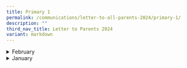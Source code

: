 ```yaml
---
title: Primary 1
permalink: /communications/letter-to-all-parents-2024/primary-1/
description: ""
third_nav_title: Letter to Parents 2024
variant: markdown
---
```

<details>
  <summary>February</summary>
<ul>
	<li>
		<a href="/files/2024%20Letter%20to%20Parents/Primary%201/2024_P1_and_P2_Learning_Checkpoints___T1_to_T4.pdf">Learning Checkpoints for Primary 1 and Primary 2 Students</a><font size="2"> (9 February 2024)</font>
	</li>
	</ul>
</details>

<details>
  <summary>January</summary>
<ul>
	<li>
		<a href="/files/2024%20Letter%20to%20Parents/Letter%20to%20all%20Parents/MOE_Centrally_8_Jan.pdf">MOE's Centrally Provisioned Digital Tools</a><font size="2"> (8 January 2024)</font>
	</li>
	<li>
		<a href="/files/2024%20Letter%20to%20Parents/Primary%201/P1_Use_of_ICT_in_Learning_9_Jan.pdf">Primary 1 Use of ICT for Learning and Cyber Wellness</a><font size="2"> (9 January 2024)</font>
	</li>
	</ul>
</details>